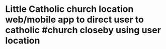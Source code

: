 # Little Catholic church location web/mobile app to direct user to catholic #church closeby using user location
